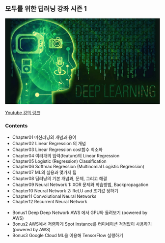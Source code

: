 ## 모두를 위한 딥러닝 강좌 시즌 1

![deeplearning](deeplearning.jpg)

[Youtube 강의 링크](https://www.youtube.com/watch?v=BS6O0zOGX4E&list=PLlMkM4tgfjnLSOjrEJN31gZATbcj_MpUm)

### Contents
- Chapter01 머신러닝의 개념과 용어
- Chapter02 Linear Regression 의 개념
- Chapter03 Linear Regression cost함수 최소화
- Chapter04 여러개의 입력(feature)의 Linear Regression
- Chapter05 Logistic (Regression) Classification
- Chapter06 Softmax Regression (Multinomial Logistic Regression)
- Chapter07 ML의 실용과 몇가지 팁
- Chapter08 딥러닝의 기본 개념과, 문제, 그리고 해결
- Chapter09 Neural Network 1: XOR 문제와 학습방법, Backpropagation
- Chapter10 Neural Network 2: ReLU and 초기값 정하기
- Chapter11 Convolutional Neural Networks
- Chapter12 Recurrent Neural Network
<br><br/>
- Bonus1 Deep Deep Network AWS 에서 GPU와 돌려보기 (powered by AWS)
- Bonus2 AWS에서 저렴하게 Spot Instance를 터미네이션 걱정없이 사용하기 (powered by AWS)
- Bonus3 Google Cloud ML을 이용해 TensorFlow 실행하기
